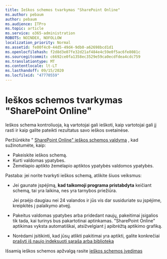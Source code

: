 ```yaml
---
title: Ieškos schemos tvarkymas "SharePoint Online"
ms.author: pebaum
author: pebaum
ms.audience: ITPro
ms.topic: article
ms.service: o365-administration
ROBOTS: NOINDEX, NOFOLLOW
localization_priority: Normal
ms.assetid: fe00f4c0-44d5-49d4-9db0-a62698bcd1d1
ms.openlocfilehash: f2d8d3e07fe32d21af484e4c59e0f5ac6fe8081c
ms.sourcegitcommit: c6692ce0fa1358ec3529e59ca0ecdfdea4cdc759
ms.translationtype: MT
ms.contentlocale: lt-LT
ms.lasthandoff: 09/15/2020
ms.locfileid: "47770559"
---
```

# <a name="manage-search-schema-in-sharepoint-online"></a>Ieškos schemos tvarkymas "SharePoint Online"

Ieškos schema kontroliuoja, ką vartotojai gali ieškoti, kaip vartotojai gali jį rasti ir kaip galite pateikti rezultatus savo ieškos svetainėse. 

Peržiūrėkite " [SharePoint Online" ieškos schemos valdymą](https://docs.microsoft.com/sharepoint/manage-search-schema) , kad sužinotumėte, kaip: 
- Pakeiskite ieškos schemą.
- Kurti valdomas ypatybes.
- Žemėlapio aptikto žemėlapio aptiktos ypatybės valdomos ypatybės.

Pastaba: jei norite tvarkyti ieškos schemą, atlikite šiuos veiksmus:

- Jei gaunate įspėjimą, **kad taikomoji programa pristabdyta** keičiant schemą, tai yra laikina, nes yra tarnybos priežiūra. 

    Jei praėjo daugiau nei 24 valandos ir jūs vis dar susiduriate su įspėjime, kreipkitės į palaikymo atvejį.
- Pakeitus valdomas ypatybes arba pridedant naujų, pakeitimai įsigalios tik tada, kai turinys bus pakartotinai aptinkamas. "SharePoint Online" aptikimas vyksta automatiškai, atsižvelgiant į apibrėžtą aptikimo grafiką.
- Norėdami įsitikinti, kad jūsų atlikti pakitimai yra aptikti, galite konkrečiai [prašyti iš naujo indeksuoti sąrašą arba biblioteką](https://docs.microsoft.com/sharepoint/manage-search-schema#request-re-indexing-of-a-document-library-or-list) 

Išsamią ieškos schemos apžvalgą rasite [ieškos schemos įvedimas](https://blogs.technet.microsoft.com/tothesharepoint/2012/11/25/introducing-search-schema-for-sharepoint-2013/) 


